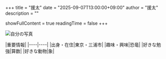 +++
title = "援太"
date = "2025-09-07T13:00:00+09:00"
author = "援太"
description = ""

showFullContent = true
readingTime = false
+++

![自分の写真](/images/Enta2.png)

|重要情報|
|----|----|
|出身・在住|東京・三浦市| 
|趣味・興味|恐竜|
|好きな勉強|算数|
|好きな動物|象|

